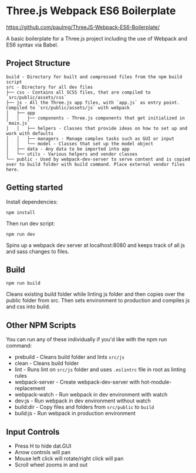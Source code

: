 # Three.js Webpack ES6 Boilerplate
https://github.com/paulmg/ThreeJS-Webpack-ES6-Boilerplate/

A basic boilerplate for a Three.js project including the use of Webpack and ES6 syntax via Babel.

## Project Structure
```
build - Directory for built and compressed files from the npm build script
src - Directory for all dev files
├── css - Contains all SCSS files, that are compiled to `src/public/assets/css`
├── js - All the Three.js app files, with `app.js` as entry point. Compiled to `src/public/assets/js` with webpack
│   ├── app
│   │   ├── components - Three.js components that get initialized in `main.js`
│   │   ├── helpers - Classes that provide ideas on how to set up and work with defaults
│   │   ├── managers - Manage complex tasks such as GUI or input
│   │   └── model - Classes that set up the model object
│   ├── data - Any data to be imported into app
│   └── utils - Various helpers and vendor classes
└── public - Used by webpack-dev-server to serve content and is copied over to build folder with build command. Place external vendor files here.
```

## Getting started
Install dependencies:

```
npm install
```

Then run dev script:

```
npm run dev
```

Spins up a webpack dev server at localhost:8080 and keeps track of all js and sass changes to files.

## Build
```
npm run build
```

Cleans existing build folder while linting js folder and then copies over the public folder from src. Then sets environment to production and compiles js and css into build.

## Other NPM Scripts
You can run any of these individually if you'd like with the npm run command:
* prebuild - Cleans build folder and lints `src/js`
* clean - Cleans build folder
* lint - Runs lint on `src/js` folder and uses `.eslintrc` file in root as linting rules
* webpack-server - Create webpack-dev-server with hot-module-replacement
* webpack-watch - Run webpack in dev environment with watch
* dev:js - Run webpack in dev environment without watch
* build:dir - Copy files and folders from `src/public` to `build`
* build:js - Run webpack in production environment

## Input Controls
* Press H to hide dat.GUI
* Arrow controls will pan
* Mouse left click will rotate/right click will pan
* Scroll wheel zooms in and out

